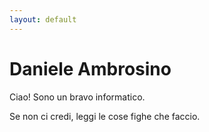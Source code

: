 ```yaml
---
layout: default
---
```


# Daniele Ambrosino
Ciao! Sono un bravo informatico.

Se non ci credi, leggi le cose fighe che faccio.